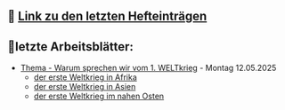 ## 📕 [Link zu den letzten Hefteinträgen](Hefteinträge_GPG_7.md.md)


## 📝letzte Arbeitsblätter:

- [Thema - Warum sprechen wir vom 1. WELTkrieg](Thema-der-erste-Weltkrieg_ein-globaler-Krieg.md.md) - Montag 12.05.2025
	- [der erste Weltkrieg in Afrika](arbeitsblatt-wk1-afrika.md.md)
	- [der erste Weltkrieg in Asien](arbeitsblatt-wk1-asien.md.md)
	- [der erste Weltkrieg im nahen Osten](arbeitsblatt-wk1-nahost.md.md)

